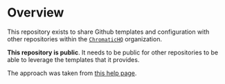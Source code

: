# Overview

This repository exists to share Github templates and configuration with other
repositories within the [`ChromaticHQ`](https://github.com/ChromaticHQ)
organization.

**This repository is public**. It needs to be public for other repositories to
be able to leverage the templates that it provides.

The approach was taken from
[this help page](https://help.github.com/en/github/building-a-strong-community/creating-a-default-community-health-file).
